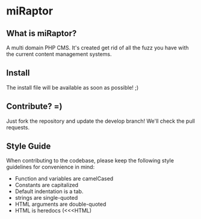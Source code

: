 miRaptor
===

What is miRaptor?
---
A multi domain PHP CMS. It's created get rid of all the fuzz you have with the current content management systems.

Install
---
The install file will be available as soon as possible! ;)

Contribute? =)
---
Just fork the repository and update the develop branch! We'll check the pull requests.

Style Guide
---
When contributing to the codebase, please keep the following style guidelines for convenience in mind:
- Function and variables are camelCased
- Constants are capitalized
- Default indentation is a tab.
- strings are single-quoted
- HTML arguments are double-quoted
- HTML is heredocs (<<<HTML)